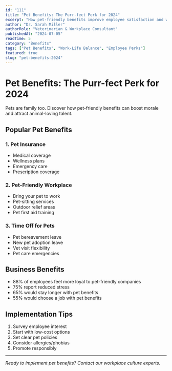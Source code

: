 ```yaml
---
id: "111"
title: "Pet Benefits: The Purr-fect Perk for 2024"
excerpt: "How pet-friendly benefits improve employee satisfaction and work-life balance."
author: "Dr. Sarah Miller"
authorRole: "Veterinarian & Workplace Consultant"
publishedAt: "2024-07-05"
readTime: 5
category: "Benefits"
tags: ["Pet Benefits", "Work-Life Balance", "Employee Perks"]
featured: true
slug: "pet-benefits-2024"
---
```


# Pet Benefits: The Purr-fect Perk for 2024

Pets are family too. Discover how pet-friendly benefits can boost morale and attract animal-loving talent.

## Popular Pet Benefits

### 1. Pet Insurance

- Medical coverage
- Wellness plans
- Emergency care
- Prescription coverage

### 2. Pet-Friendly Workplace

- Bring your pet to work
- Pet-sitting services
- Outdoor relief areas
- Pet first aid training

### 3. Time Off for Pets

- Pet bereavement leave
- New pet adoption leave
- Vet visit flexibility
- Pet care emergencies

## Business Benefits

- 88% of employees feel more loyal to pet-friendly companies
- 75% report reduced stress
- 65% would stay longer with pet benefits
- 55% would choose a job with pet benefits

## Implementation Tips

1. Survey employee interest
2. Start with low-cost options
3. Set clear pet policies
4. Consider allergies/phobias
5. Promote responsibly

---

_Ready to implement pet benefits? Contact our workplace culture experts._
